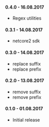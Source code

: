 #### 0.4.0 - 16.08.2017
* Regex utilities

#### 0.3.1 - 14.08.2017
* netcore2 sdk

#### 0.3.0 - 14.08.2017
* replace suffix
* replace prefix

#### 0.2.0 - 13.08.2017
* remove suffix
* remove prefix

#### 0.1.0 - 01.08.2017
* Initial release
